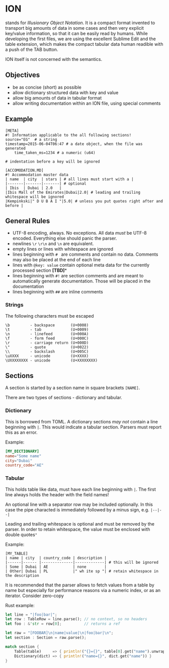 # ION
stands for *Illusionary Object Notation*. It is a compact format invented to transport big amounts of data in some cases and then very explicit key/value information, so that it can be easily read by humans.
While developing the first files, we are using the excellent Sublime Edit and the table extension, which makes the compact tabular data human readible with a push of the TAB button.

ION itself is not concerned with the semantics.

## Objectives
- be as concise (short) as possible
- allow dictionary structured data with key and value
- allow big amounts of data in tabular format
- allow writing documentation within an ION file, using special comments

## Example
```
[META]
#! Information applicable to the all following sections!
source="EG"  # a string
timestamp=2015-06-04T06:47 # a date object, when the file was generated
    time_taken_ms=1234 # a numeric (u64)
    
# indentation before a key will be ignored

[ACCOMODATION.MD]
#! Accommodation master data
| name  | city  | stars | # all lines must start with a |
|-------|-------|-------| # optional
| Ibis  | Dubai | 2.0   |
|Ibis Mall of the Emirates|Dubai|2.0| # leading and trailing whitespace will be ignored
|Kempinkski|" D U B A I "|5.0| # unless you put quotes right after and before |
```

## General Rules

- UTF-8 encoding, always. No exceptions. All data *must* be UTF-8 encoded. Everything else should panic the parser.
- newlines `\r` `\r\n` and `\n` are equivalent.
- empty lines or lines with whitespace are ignored
- lines beginning with `# ` are comments and contain no data. Comments may also be placed at the end of each line
- lines with `@key: value` contain optional meta data for the currently processed section **[TBD]***
- lines beginning with `#!` are section comments and are meant to automatically generate documentation. Those will be placed in the documentation 
- lines beginning with `##` are inline comments

### Strings

The following characters must be escaped
```
\b         - backspace       (U+0008)
\t         - tab             (U+0009)
\n         - linefeed        (U+000A)
\f         - form feed       (U+000C)
\r         - carriage return (U+000D)
\"         - quote           (U+0022)
\\         - backslash       (U+005C)
\uXXXX     - unicode         (U+XXXX)
\UXXXXXXXX - unicode         (U+XXXXXXXX)
```

## Sections

A section is started by a section name in square brackets `[NAME]`. 

There are two types of sections - dictionary and tabular.

### Dictionary

This is borrowed from TOML. A dictionary sections *may not* contain a line beginning with `|`. This would indicate a tabular section. 
Parsers must report this as an error.

Example:

```toml
[MY_DICTIONARY]
name="Some name"
city="Dubai"
country_code="AE"
```
### Tabular

This holds table like data, must have each line beginning with `|`.
The first line always holds the header with the field names!

An optional line with a separator row may be included optionally. In this case the pipe characted is immediately followed by a minus sign, e.g. `|--|--|`

Leading and trailing whitespace is optional and must be removed by the parser. In order to retain whitespace, the value must be enclosed with double quotes`"`

Example: 

```
[MY_TABLE]
| name | city  | country_code | description |
|------|------ |--------------|-------------| # this will be ignored
| Some | Dubai | AE           | none        |          
| Other| Dubai | PL           |" wh ite sp "| # retain whitespace in the description
```

It is recommended that the parser allows to fetch values from a table by name but especially for performance reasons via a numeric index, or as an iterator.
Consider zero-copy 

Rust example:

```rust
let line = "|foo|bar|";
let row : TableRow = line.parse(); // no context, so no headers
let foo : &'str = row[0];          // returns a ref

let raw = "[FOOBAR]\n|name|value|\n|foo|bar|\n";
let section : Section = raw.parse();

match section {
    Table(table)     => { println!("{}={}", table[0].get("name").unwrap(), table[0][0]) },
    Dictionary(dict) => { println!("name={}", dict.get("name")) }
}
```

